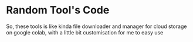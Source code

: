 # Random Tool's Code
So, these tools is like kinda file downloader and manager for cloud storage on google colab, with a little bit customisation for me to easy use


